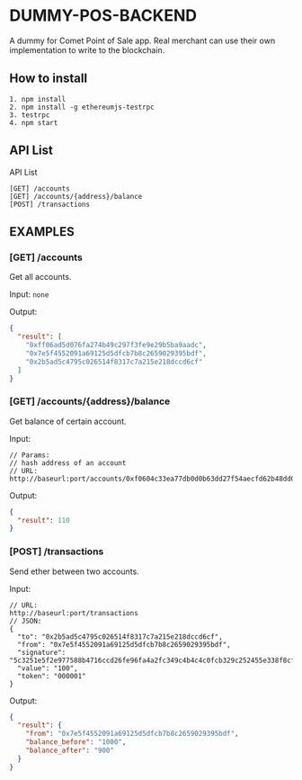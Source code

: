 # DUMMY-POS-BACKEND
A dummy for Comet Point of Sale app. Real merchant can use their own implementation to write to the blockchain.

## How to install
```
1. npm install
2. npm install -g ethereumjs-testrpc
3. testrpc
4. npm start
```

## API List

API List
```
[GET] /accounts
[GET] /accounts/{address}/balance
[POST] /transactions
```

## EXAMPLES

### [GET] /accounts
Get all accounts.

Input: ```none```

Output:
```json
{
  "result": [
    "0xff06ad5d076fa274b49c297f3fe9e29b5ba9aadc",
    "0x7e5f4552091a69125d5dfcb7b8c2659029395bdf",
    "0x2b5ad5c4795c026514f8317c7a215e218dccd6cf"
  ]
}
```

### [GET] /accounts/{address}/balance

Get balance of certain account.

Input: 
```
// Params:
// hash address of an account
// URL:
http://baseurl:port/accounts/0xf0604c33ea77db0d0b63dd27f54aecfd62b48dd0/balance
```
Output:
```json
{
  "result": 110
}
```

### [POST] /transactions
Send ether between two accounts.

Input: 
```
// URL:
http://baseurl:port/transactions
// JSON:
{
  "to": "0x2b5ad5c4795c026514f8317c7a215e218dccd6cf",
  "from": "0x7e5f4552091a69125d5dfcb7b8c2659029395bdf",
  "signature": "5c3251e5f2e977588b4716ccd26fe96fa4a2fc349c4b4c4c0fcb329c252455e338f8cf8ac5489f082159ed5e1173f8d9ceb3e46f18a60891de08ce21dbe9853d01",
  "value": "100",
  "token": "000001"
}
```
Output:
```json
{
  "result": {
    "from": "0x7e5f4552091a69125d5dfcb7b8c2659029395bdf",
    "balance_before": "1000",
    "balance_after": "900"
  }
}
```
